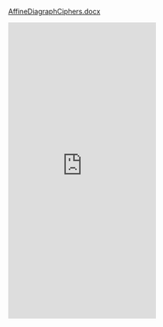[AffineDiagraphCiphers.docx](https://github.com/tuckeryazdani/MyWebsite/files/7823996/AffineDiagraphCiphers.docx)

<iframe src='https://view.officeapps.live.com/op/embed.aspx?src="https://github.com/tuckeryazdani/MyWebsite/files/7824045/Senior.Project.pdf" width='100%' height='600px' frameborder='0'/>
